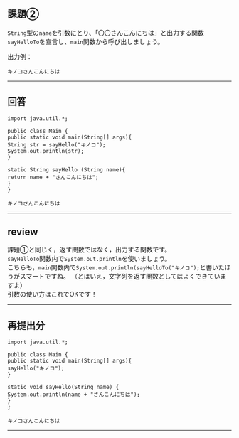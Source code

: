 ## 課題②
`String`型の`name`を引数にとり、「〇〇さんこんにちは」と出力する関数`sayHelloTo`を宣言し、`main`関数から呼び出しましょう。

出力例：
```
キノコさんこんにちは
```

---

## 回答
```
import java.util.*;

public class Main {
public static void main(String[] args){
String str = sayHello("キノコ");
System.out.println(str);
}

static String sayHello (String name){
return name + "さんこんにちは";
}
}

キノコさんこんにちは
```
---

## review

課題①と同じく，返す関数ではなく，出力する関数です。  
`sayHelloTo`関数内で`System.out.println`を使いましょう。  
こちらも，`main`関数内で`System.out.println(sayHelloTo("キノコ");`と書いたほうがスマートですね。
（とはいえ，文字列を返す関数としてはよくできていますよ）  
引数の使い方はこれでOKです！

---

## 再提出分

```
import java.util.*;

public class Main {
public static void main(String[] args){
sayHello("キノコ");
}

static void sayHello(String name) {
System.out.println(name + "さんこんにちは");
}
}

キノコさんこんにちは
```
---